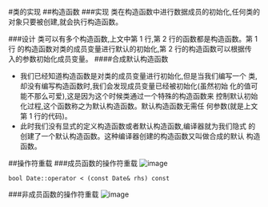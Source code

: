 #类的实现
##构造函数
###实现
类在构造函数中进行数据成员的初始化,任何类的对象只要被创建,就会执行构造函数。

###设计
类可以有多个构造函数,上文中第 1 行,第 2 行的函数都是构造函数。第 1 行 的构造函数对类的成员变量进行默认的初始化,第 2 行的构造函数可以根据传 入的参数初始化成员变量。
####合成默认构造函数
* 我们已经知道构造函数是对类的成员变量进行初始化,但是当我们编写一个 类,却没有编写构造函数时,我们会发现成员变量已经被初始化(虽然初始 化的值可能不那么可爱),这是因为这个时候类通过一个特殊的构造函数来 控制默认初始化过程,这个函数称之为默认构造函数。默认构造函数无需任 何参数(就是上文第 1 行的代码)。* 此时我们没有显式的定义构造函数或者默认构造函数,编译器就为我们隐式 的创建了一个默认构造函数。这种编译器创建的构造函数又叫做合成的默认 构造函数。


##操作符重载
###成员函数的操作符重载
![image](https://cloud.githubusercontent.com/assets/6140508/22282367/d849d8c8-e316-11e6-8964-ebde2380908b.png)

```
bool Date::operator < (const Date& rhs) const
```

###非成员函数的操作符重载
![image](https://cloud.githubusercontent.com/assets/6140508/22282444/5acfa8f4-e317-11e6-9617-44a4def29aba.png)